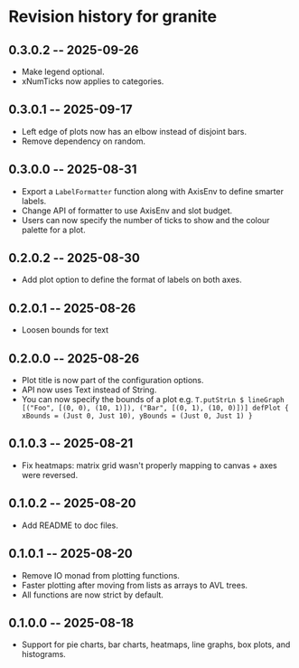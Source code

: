 # Revision history for granite

## 0.3.0.2 -- 2025-09-26
* Make legend optional.
* xNumTicks now applies to categories.

## 0.3.0.1 -- 2025-09-17
* Left edge of plots now has an elbow instead of disjoint bars.
* Remove dependency on random.

## 0.3.0.0 -- 2025-08-31
* Export a `LabelFormatter` function along with AxisEnv to define smarter labels.
* Change API of formatter to use AxisEnv and slot budget.
* Users can now specify the number of ticks to show and the colour palette for a plot.

## 0.2.0.2 -- 2025-08-30
* Add plot option to define the format of labels on both axes.

## 0.2.0.1 -- 2025-08-26
* Loosen bounds for text

## 0.2.0.0 -- 2025-08-26
* Plot title is now part of the configuration options.
* API now uses Text instead of String.
* You can now specify the bounds of a plot e.g. `T.putStrLn $ lineGraph [("Foo", [(0, 0), (10, 1)]), ("Bar", [(0, 1), (10, 0)])] defPlot { xBounds = (Just 0, Just 10), yBounds = (Just 0, Just 1) }`

## 0.1.0.3 -- 2025-08-21

* Fix heatmaps: matrix grid wasn't properly mapping to canvas + axes were reversed.

## 0.1.0.2 -- 2025-08-20

* Add README to doc files.

## 0.1.0.1 -- 2025-08-20

* Remove IO monad from plotting functions.
* Faster plotting after moving from lists as arrays to AVL trees.
* All functions are now strict by default.

## 0.1.0.0 -- 2025-08-18

* Support for pie charts, bar charts, heatmaps, line graphs, box plots, and histograms.
